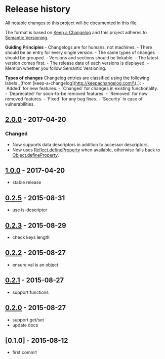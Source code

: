 # Release history

All notable changes to this project will be documented in this file.

The format is based on [Keep a Changelog](http://keepachangelog.com/en/1.0.0/) and this project adheres to [Semantic Versioning](http://semver.org/spec/v2.0.0.html).

**Guiding Principles** - Changelogs are for humans, not machines. - There should be an entry for every single version. - The same types of changes should be grouped. - Versions and sections should be linkable. - The latest version comes first. - The release date of each versions is displayed. - Mention whether you follow Semantic Versioning.

**Types of changes** Changelog entries are classified using the following labels \_\(from \[keep-a-changelog\]\(http://keepachangelog.com/\)\_\): - \`Added\` for new features. - \`Changed\` for changes in existing functionality. - \`Deprecated\` for soon-to-be removed features. - \`Removed\` for now removed features. - \`Fixed\` for any bug fixes. - \`Security\` in case of vulnerabilities.

## [2.0.0](https://github.com/jonschlinkert/define-property/compare/1.0.0...2.0.0) - 2017-04-20

### Changed

* Now supports data descriptors in addition to accessor descriptors.
* Now uses [Reflect.defineProperty](https://developer.mozilla.org/en-US/docs/Web/JavaScript/Reference/Global_Objects/Reflect/defineProperty) when available, otherwise falls back to [Object.defineProperty](https://developer.mozilla.org/en-US/docs/Web/JavaScript/Reference/Global_Objects/Object/defineProperty). 

## [1.0.0](https://github.com/jonschlinkert/define-property/compare/0.2.5...1.0.0) - 2017-04-20

* stable release

## [0.2.5](https://github.com/jonschlinkert/define-property/compare/0.2.3...0.2.5) - 2015-08-31

* use is-descriptor

## [0.2.3](https://github.com/jonschlinkert/define-property/compare/0.2.2...0.2.3) - 2015-08-29

* check keys length

## [0.2.2](https://github.com/jonschlinkert/define-property/compare/0.2.1...0.2.2) - 2015-08-27

* ensure val is an object

## [0.2.1](https://github.com/jonschlinkert/define-property/compare/0.2.0...0.2.1) - 2015-08-27

* support functions

## [0.2.0](https://github.com/jonschlinkert/define-property/compare/0.1.3...0.2.0) - 2015-08-27

* support get/set
* update docs

## \[0.1.0\] - 2015-08-12

* first commit

